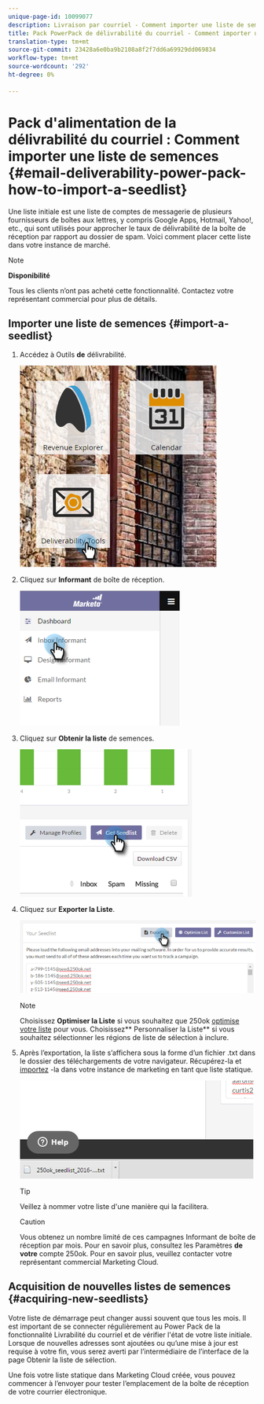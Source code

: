 ```yaml
---
unique-page-id: 10099077
description: Livraison par courriel - Comment importer une liste de semences - Documentation sur le marketing - Documentation sur le produit
title: Pack PowerPack de délivrabilité du courriel - Comment importer une liste de semences
translation-type: tm+mt
source-git-commit: 23428a6e0ba9b2108a8f2f7dd6a69929dd069834
workflow-type: tm+mt
source-wordcount: '292'
ht-degree: 0%

---
```



# Pack d&#39;alimentation de la délivrabilité du courriel : Comment importer une liste de semences {#email-deliverability-power-pack-how-to-import-a-seedlist}

Une liste initiale est une liste de comptes de messagerie de plusieurs fournisseurs de boîtes aux lettres, y compris Google Apps, Hotmail, Yahoo!, etc., qui sont utilisés pour approcher le taux de délivrabilité de la boîte de réception par rapport au dossier de spam. Voici comment placer cette liste dans votre instance de marché.

>[!NOTE]
>
>**Disponibilité**
>
>Tous les clients n’ont pas acheté cette fonctionnalité. Contactez votre représentant commercial pour plus de détails.

## Importer une liste de semences {#import-a-seedlist}

1. Accédez à Outils **de** délivrabilité.

   ![](assets/one-1.png)

1. Cliquez sur **Informant** de boîte de réception.

   ![](assets/two-1.png)

1. Cliquez sur **Obtenir la liste** de semences.

   ![](assets/three-1.png)

1. Cliquez sur **Exporter la Liste**.

   ![](assets/four.png)

   >[!NOTE]
   >
   >Choisissez **Optimiser la Liste** si vous souhaitez que 250ok [optimise votre liste](http://support.250ok.com/hc/en-us/articles/216763528-What-is-the-list-optimizer-and-why-should-I-use-it-) pour vous. Choisissez** Personnaliser la Liste** si vous souhaitez sélectionner les régions de liste de sélection à inclure.

1. Après l’exportation, la liste s’affichera sous la forme d’un fichier .txt dans le dossier des téléchargements de votre navigateur. Récupérez-la et [importez](../../../getting-started/quick-wins/import-a-list-of-people.md) -la dans votre instance de marketing en tant que liste statique.

   ![](assets/five.png)

   >[!TIP]
   >
   >Veillez à nommer votre liste d&#39;une manière qui la facilitera.

   >[!CAUTION]
   >
   >Vous obtenez un nombre limité de ces campagnes Informant de boîte de réception par mois. Pour en savoir plus, consultez les Paramètres **de votre** compte 250ok. Pour en savoir plus, veuillez contacter votre représentant commercial Marketing Cloud.

## Acquisition de nouvelles listes de semences {#acquiring-new-seedlists}

Votre liste de démarrage peut changer aussi souvent que tous les mois. Il est important de se connecter régulièrement au Power Pack de la fonctionnalité Livrabilité du courriel et de vérifier l&#39;état de votre liste initiale. Lorsque de nouvelles adresses sont ajoutées ou qu’une mise à jour est requise à votre fin, vous serez averti par l’intermédiaire de l’interface de la page Obtenir la liste de sélection.

Une fois votre liste statique dans Marketing Cloud créée, vous pouvez commencer à l’envoyer pour tester l’emplacement de la boîte de réception de votre courrier électronique.